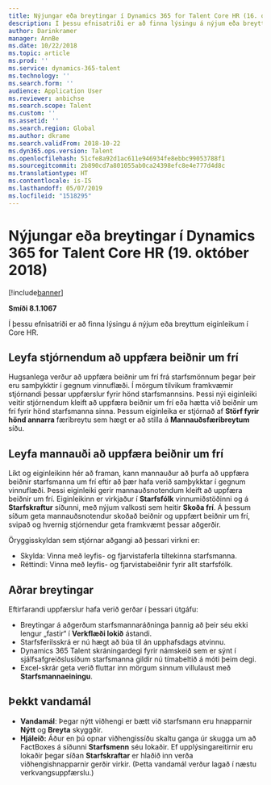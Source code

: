 ```yaml
---
title: Nýjungar eða breytingar í Dynamics 365 for Talent Core HR (16. október 2018)
description: Í þessu efnisatriði er að finna lýsingu á nýjum eða breyttum eiginleikum í Microsoft Dynamics 365 for Talent Core HR.
author: Darinkramer
manager: AnnBe
ms.date: 10/22/2018
ms.topic: article
ms.prod: ''
ms.service: dynamics-365-talent
ms.technology: ''
ms.search.form: ''
audience: Application User
ms.reviewer: anbichse
ms.search.scope: Talent
ms.custom: ''
ms.assetid: ''
ms.search.region: Global
ms.author: dkrame
ms.search.validFrom: 2018-10-22
ms.dyn365.ops.version: Talent
ms.openlocfilehash: 51cfe8a92d1ac611e946934fe8ebbc99053788f1
ms.sourcegitcommit: 2b890cd7a801055ab0ca24398efc8e4e777d4d8c
ms.translationtype: HT
ms.contentlocale: is-IS
ms.lasthandoff: 05/07/2019
ms.locfileid: "1518295"
---
```

# <a name="whats-new-or-changed-in-dynamics-365-for-talent-core-hr-october-19-2018"></a>Nýjungar eða breytingar í Dynamics 365 for Talent Core HR (19. október 2018)

[!include[banner](includes/banner.md)]

**Smíði 8.1.1067**

Í þessu efnisatriði er að finna lýsingu á nýjum eða breyttum eiginleikum í Core HR.

## <a name="allow-managers-to-update-time-off-requests"></a>Leyfa stjórnendum að uppfæra beiðnir um frí

Hugsanlega verður að uppfæra beiðnir um frí frá starfsmönnum þegar þeir eru samþykktir í gegnum vinnuflæði. Í mörgum tilvikum framkvæmir stjórnandi þessar uppfærslur fyrir hönd starfsmannsins. Þessi nýi eiginleiki veitir stjórnendum kleift að uppfæra beiðnir um frí eða hætta við beiðnir um frí fyrir hönd starfsmanna sinna. Þessum eiginleika er stjórnað af **Störf fyrir hönd annarra** færibreytu sem hægt er að stilla á **Mannauðsfæribreytum** síðu. 
 
## <a name="allow-hr-to-update-time-off-requests"></a>Leyfa mannauði að uppfæra beiðnir um frí

Líkt og eiginleikinn hér að framan, kann mannauður að þurfa að uppfæra beiðnir starfsmanna um frí eftir að þær hafa verið samþykktar í gegnum vinnuflæði. Þessi eiginleiki gerir mannauðsnotendum kleift að uppfæra beiðnir um frí. Eiginleikinn er virkjaður í **Starfsfólk** vinnumiðstöðinni og á **Starfskraftur** síðunni, með nýjum valkosti sem heitir **Skoða frí**. Á þessum síðum geta mannauðsnotendur skoðað beiðnir og uppfært beiðnir um frí, svipað og hvernig stjórnendur geta framkvæmt þessar aðgerðir.

Öryggisskyldan sem stjórnar aðgangi að þessari virkni er:
- Skylda: Vinna með leyfis- og fjarvistaferla tiltekinna starfsmanna.
- Réttindi: Vinna með leyfis- og fjarvistabeiðnir fyrir allt starfsfólk.

## <a name="other-changes"></a>Aðrar breytingar
Eftirfarandi uppfærslur hafa verið gerðar í þessari útgáfu:
- Breytingar á aðgerðum starfsmannaráðninga þannig að þeir séu ekki lengur „fastir“ í **Verkflæði lokið** ástandi.
- Starfsferilsskrá er nú hægt að búa til án upphafsdags atvinnu.
- Dynamics 365 Talent skráningardegi fyrir námskeið sem er sýnt í sjálfsafgreiðslusíðum starfsmanna gildir nú tímabeltið á móti þeim degi.
- Excel-skrár geta verið fluttar inn mörgum sinnum villulaust með **Starfsmannaeiningu**.

## <a name="known-issue"></a>Þekkt vandamál

- **Vandamál**: Þegar nýtt viðhengi er bætt við starfsmann eru hnapparnir **Nýtt** og **Breyta** skyggðir. 
- **Hjáleið:** Áður en þú opnar viðhengissíðu skaltu ganga úr skugga um að FactBoxes á síðunni **Starfsmenn** séu lokaðir. Ef upplýsingareitirnir eru lokaðir þegar síðan **Starfskraftar** er hlaðið inn verða viðhengishnapparnir gerðir virkir. (Þetta vandamál verður lagað í næstu verkvangsuppfærslu.)
